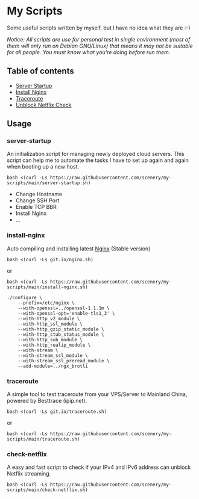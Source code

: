 # My Scripts

Some useful scripts written by myself, but I have no idea what they are :-)

_Notice: All scripts are use for personal test in single environment (most of them will only run on Debian GNU/Linux) that means it may not be suitable for all people. You must know what you're doing before run them._

## Table of contents

* [Server Startup](#server-startup)
* [Install Nginx](#install-nginx)
* [Traceroute](#traceroute)
* [Unblock Netflix Check](#check-netflix)

## Usage

### server-startup

An initialization script for managing newly deployed cloud servers. This script can help me to automate the tasks I have to set up again and again when booting up a new host.

```
bash <(curl -Ls https://raw.githubusercontent.com/scenery/my-scripts/main/server-startup.sh)
```

- Change Hostname
- Change SSH Port
- Enable TCP BBR
- Install Nginx
- ...

### install-nginx

Auto compiling and installing latest [Nginx](https://nginx.org/en/download.html) (Stable version)
```
bash <(curl -Ls git.io/nginx.sh)
```
or
```
bash <(curl -Ls https://raw.githubusercontent.com/scenery/my-scripts/main/install-nginx.sh)
```

```
./configure \
    --prefix=/etc/nginx \
    --with-openssl=../openssl-1.1.1m \
    --with-openssl-opt='enable-tls1_3' \
    --with-http_v2_module \
    --with-http_ssl_module \
    --with-http_gzip_static_module \
    --with-http_stub_status_module \
    --with-http_sub_module \
    --with-http_realip_module \
    --with-stream \
    --with-stream_ssl_module \
    --with-stream_ssl_preread_module \
    --add-module=../ngx_brotli
```

### traceroute

A simple tool to test traceroute from your VPS/Server to Mainland China, powered by Besttrace (ipip.net).
```
bash <(curl -Ls git.io/traceroute.sh)
```
or
```
bash <(curl -Ls https://raw.githubusercontent.com/scenery/my-scripts/main/traceroute.sh)
```

### check-netflix

A easy and fast script to check if your IPv4 and IPv6 address can unblock Netflix streaming.
```
bash <(curl -Ls https://raw.githubusercontent.com/scenery/my-scripts/main/check-netflix.sh)
```

